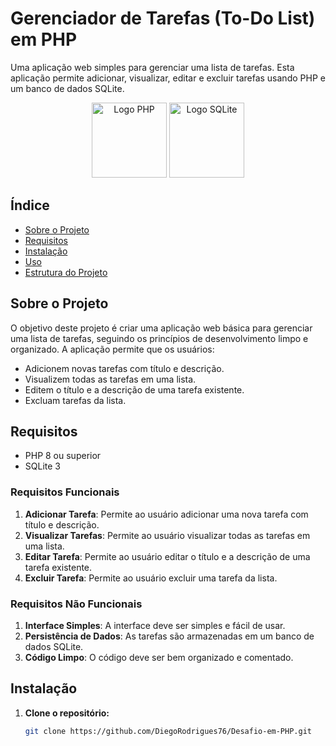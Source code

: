 # Gerenciador de Tarefas (To-Do List) em PHP

Uma aplicação web simples para gerenciar uma lista de tarefas. Esta aplicação permite adicionar, visualizar, editar e excluir tarefas usando PHP e um banco de dados SQLite.

<p align="center">
  <img src="https://upload.wikimedia.org/wikipedia/commons/2/27/PHP-logo.svg" alt="Logo PHP" width="120"/>
  <img src="https://upload.wikimedia.org/wikipedia/commons/3/38/SQLite370.svg" alt="Logo SQLite" width="120"/>
</p>

## Índice

- [Sobre o Projeto](#sobre-o-projeto)
- [Requisitos](#requisitos)
- [Instalação](#instalação)
- [Uso](#uso)
- [Estrutura do Projeto](#estrutura-do-projeto)

## Sobre o Projeto

O objetivo deste projeto é criar uma aplicação web básica para gerenciar uma lista de tarefas, seguindo os princípios de desenvolvimento limpo e organizado. A aplicação permite que os usuários:

- Adicionem novas tarefas com título e descrição.
- Visualizem todas as tarefas em uma lista.
- Editem o título e a descrição de uma tarefa existente.
- Excluam tarefas da lista.

## Requisitos

- PHP 8 ou superior
- SQLite 3

### Requisitos Funcionais

1. **Adicionar Tarefa**: Permite ao usuário adicionar uma nova tarefa com título e descrição.
2. **Visualizar Tarefas**: Permite ao usuário visualizar todas as tarefas em uma lista.
3. **Editar Tarefa**: Permite ao usuário editar o título e a descrição de uma tarefa existente.
4. **Excluir Tarefa**: Permite ao usuário excluir uma tarefa da lista.

### Requisitos Não Funcionais

1. **Interface Simples**: A interface deve ser simples e fácil de usar.
2. **Persistência de Dados**: As tarefas são armazenadas em um banco de dados SQLite.
3. **Código Limpo**: O código deve ser bem organizado e comentado.

## Instalação

1. **Clone o repositório:**
   ```bash
   git clone https://github.com/DiegoRodrigues76/Desafio-em-PHP.git
